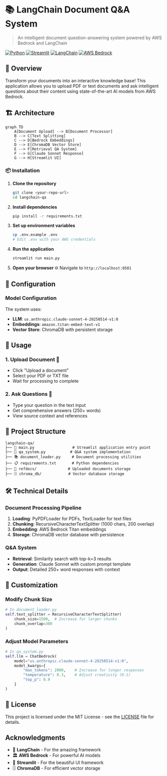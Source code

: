 # 📚 LangChain Document Q&A System

> An intelligent document question-answering system powered by AWS Bedrock and LangChain

[![Python](https://img.shields.io/badge/python-3.8+-blue.svg)](https://www.python.org/downloads/)
[![Streamlit](https://img.shields.io/badge/streamlit-1.28+-red.svg)](https://streamlit.io/)
[![LangChain](https://img.shields.io/badge/langchain-latest-green.svg)](https://python.langchain.com/)
[![AWS Bedrock](https://img.shields.io/badge/AWS-Bedrock-orange.svg)](https://aws.amazon.com/bedrock/)

## 🌟 Overview

Transform your documents into an interactive knowledge base! This application allows you to upload PDF or text documents and ask intelligent questions about their content using state-of-the-art AI models from AWS Bedrock.

## 🏗️ Architecture

```mermaid
graph TD
    A[Document Upload] --> B[Document Processor]
    B --> C[Text Splitting]
    C --> D[Bedrock Embeddings]
    D --> E[ChromaDB Vector Store]
    E --> F[Retrieval QA System]
    F --> G[Claude Sonnet Response]
    G --> H[Streamlit UI]
```

### 📦 Installation

1. **Clone the repository**
   ```bash
   git clone <your-repo-url>
   cd langchain-qa
   ```

2. **Install dependencies**
   ```bash
   pip install -r requirements.txt
   ```

3. **Set up environment variables**
   ```bash
   cp .env.example .env
   # Edit .env with your AWS credentials
   ```

4. **Run the application**
   ```bash
   streamlit run main.py
   ```

5. **Open your browser** 🌐
   Navigate to `http://localhost:8501`

## 🔧 Configuration

### Model Configuration

The system uses:
- **LLM**: `us.anthropic.claude-sonnet-4-20250514-v1:0`
- **Embeddings**: `amazon.titan-embed-text-v1`
- **Vector Store**: ChromaDB with persistent storage

## 📖 Usage

### 1. Upload Document 📄
- Click "Upload a document" 
- Select your PDF or TXT file
- Wait for processing to complete

### 2. Ask Questions 💭
- Type your question in the text input
- Get comprehensive answers (250+ words)
- View source context and references

## 🏢 Project Structure

```
langchain-qa/
├── 📄 main.py                 # Streamlit application entry point
├── 🔧 qa_system.py           # Q&A system implementation
├── 📚 document_loader.py     # Document processing utilities
├── 📋 requirements.txt       # Python dependencies
├── 📁 refdocs/              # Uploaded documents storage
├── 🗄️ chroma_db/            # Vector database storage
```

## 🛠️ Technical Details

### Document Processing Pipeline

1. **Loading**: PyPDFLoader for PDFs, TextLoader for text files
2. **Chunking**: RecursiveCharacterTextSplitter (1000 chars, 200 overlap)
3. **Embedding**: AWS Bedrock Titan embeddings
4. **Storage**: ChromaDB vector database with persistence

### Q&A System

- **Retrieval**: Similarity search with top-k=3 results
- **Generation**: Claude Sonnet with custom prompt template
- **Output**: Detailed 250+ word responses with context

## 🎯 Customization

### Modify Chunk Size
```python
# In document_loader.py
self.text_splitter = RecursiveCharacterTextSplitter(
    chunk_size=1500,  # Increase for larger chunks
    chunk_overlap=300
)
```

### Adjust Model Parameters
```python
# In qa_system.py
self.llm = ChatBedrock(
    model="us.anthropic.claude-sonnet-4-20250514-v1:0",
    model_kwargs={
        "max_tokens": 2000,    # Increase for longer responses
        "temperature": 0.3,    # Adjust creativity (0-1)
        "top_p": 0.9
    }
)
```


## 📜 License

This project is licensed under the MIT License - see the [LICENSE](LICENSE) file for details.

##  Acknowledgments

- 🦜 **LangChain** - For the amazing framework
- 🏛️ **AWS Bedrock** - For powerful AI models  
- 🎨 **Streamlit** - For the beautiful UI framework
- 🗄️ **ChromaDB** - For efficient vector storage
